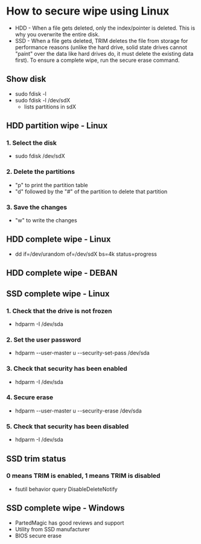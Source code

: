 # How to secure wipe using Linux
- HDD - When a file gets deleted, only the index/pointer is deleted. This is why you overwrite the entire disk.
- SSD - When a file gets deleted, TRIM deletes the file from storage for performance reasons (unlike the hard drive, solid state drives cannot "paint" over the data like hard drives do, it must delete the existing data first). To ensure a complete wipe, run the secure erase command.

## Show disk
- sudo fdisk -l
- sudo fdisk -l /dev/sdX
  - lists partitions in sdX

## HDD partition wipe - Linux
### 1. Select the disk
- sudo fdisk /dev/sdX
### 2. Delete the partitions
- "p" to print the partition table
- "d" followed by the "#" of the partition to delete that partition
### 3. Save the changes
- "w" to write the changes

## HDD complete wipe - Linux
- dd if=/dev/urandom of=/dev/sdX bs=4k status=progress

## HDD complete wipe - DEBAN

## SSD complete wipe - Linux
### 1. Check that the drive is not frozen
- hdparm -I /dev/sda
### 2. Set the user password
- hdparm --user-master u --security-set-pass <password> /dev/sda
### 3. Check that security has been enabled
- hdparm -I /dev/sda
### 4. Secure erase
- hdparm --user-master u --security-erase <password> /dev/sda
### 5. Check that security has been disabled
- hdparm -I /dev/sda

## SSD trim status
### 0 means TRIM is enabled, 1 means TRIM  is disabled
- fsutil behavior query DisableDeleteNotify

## SSD complete wipe - Windows
- PartedMagic has good reviews and support
- Utility from SSD manufacturer
- BIOS secure erase
